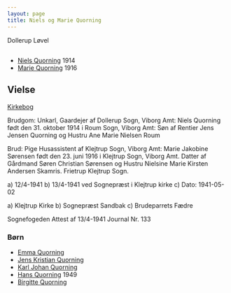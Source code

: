 ```yaml
---
layout: page
title: Niels og Marie Quorning
---
```


Dollerup
Løvel

##

* [Niels Quorning](/stamt/niels-quorning/) 1914
* [Marie Quorning](/stamt/marie-quorning/) 1916

## Vielse

[Kirkebog](https://www.danishfamilysearch.dk/sogn2045/churchbook/source13169/opslag765397)

Brudgom:
Unkarl, Gaardejer af Dollerup Sogn, Viborg Amt: Niels Quorning
født den 31. oktober 1914 i Roum Sogn, Viborg Amt: Søn af
Rentier Jens Jensen Quorning og
Hustru Ane Marie Nielsen Roum

Brud:
Pige Husassistent af Klejtrup Sogn, Viborg Amt: Marie Jakobine Sørensen
født den 23. juni 1916 i Klejtrup Sogn, Viborg Amt. Datter af
Gårdmand Søren Christian Sørensen og 
Hustru Nielsine Marie Kirsten Andersen Skamris. Frietrup Klejtrup Sogn.

a) 12/4-1941
b) 13/4-1941 ved Sognepræst i Klejtrup kirke
c)
Dato: 1941-05-02

a) Klejtrup Kirke
b) Sognepræst Sandbak
c) Brudeparrets Fædre

Sognefogeden Attest af 13/4-1941
Journal Nr. 133

### Børn

* [Emma Quorning](/stamt/emma-quorning/)
* [Jens Kristian Quorning](/stamt/jens-kristian-quorning/)
* [Karl Johan Quorning](/stamt/karl-johan-quorning/)
* [Hans Quorning](/stamt/hans-quorning/) 1949
* [Birgitte Quorning](/stamt/birgitte-quorning/)
